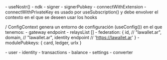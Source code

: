 <NDKProvider>
    - useNostr()
        - ndk
        - signer
        - signerPubkey
        - connectWithExtension
        - connectWithPrivateKey
es usado por useSubscription() y debe envolver el contexto en el que se deseen usar los hooks

<ConfigProvider> / ConfigContext
genera un entorno de configuración (useConfig()) en el que tenemos: - gateway endpoint - relaysList [] - federation: {
id, // "lawallet.ar",
domain, // "lawallet.ar",
identity endpoint // 'https://lawallet.ar'
} - modulePubkeys: {
card,
ledger,
urlx
}

<AccountProvider>
    - user
        - identity
        - transactions
        - balance
    - settings
    - converter

<!-- <LaWalletConfig> -->
<!-- <LaWalletProvider> -->

